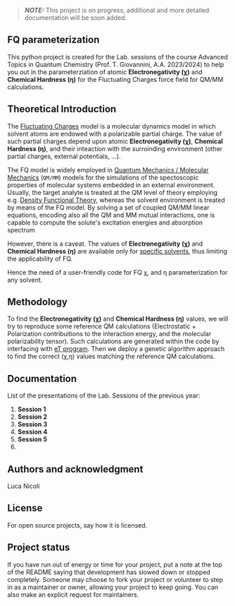 > **_NOTE:_**  This project is on progress, additional and more detailed documentation will be soon added.


## FQ parameterization
This python project is created for the Lab. sessions of the course Advanced Topics in Quantum Chemistry (Prof. T. Giovannini, A.A. 2023/2024) to help you out in the parameterziation of atomic **Electronegativity (χ)** and **Chemical Hardness (η)** for the Fluctuating Charges force field for QM/MM calculations.

## Theoretical Introduction
The [Fluctuating Charges](https://pubs.aip.org/aip/jcp/article/101/7/6141/166365/Dynamical-fluctuating-charge-force-fields) model is a molecular dynamics model in which solvent atoms are endowed with a polarizable partial charge. 
The value of such partial charges depend upon atomic **Electronegativity (χ)**, **Chemical Hardness (η)**, and their inteaction with the surroinding environment (other partial charges, external potentials, ...).

The FQ model is widely employed in [Quantum Mechanics / Molecular Mechanics](https://pubs.aip.org/aip/jcp/article/157/21/214101/2842082/Assessing-the-quality-of-QM-MM-approaches-to) (`QM/MM`) models for the simulations of the spectoscopic properties of molecular systems embedded in an external environment.
Usually, the target analyte is treated at the QM level of theory employing e.g. [Density Functional Theory](https://en.wikipedia.org/wiki/Density_functional_theory), whereas the solvent environment is treated by means of the FQ model. 
By solving a set of coupled QM/MM linear equations, encoding also all the QM and MM mutual interactions, one is capable to compute the solute's excitation energies and absorption spectrum

However, there is a caveat. 
The values of **Electronegativity (χ)** and **Chemical Hardness (η)** are available only for [specific solvents](https://pubs.acs.org/doi/full/10.1021/acs.jctc.1c00763), thus limiting the applicability of FQ.

Hence the need of a user-friendly code for FQ χ, and η parameterization for any solvent.

## Methodology
To find the  **Electronegativity (χ)** and **Chemical Hardness (η)** values, we will try to reproduce some reference QM calculations (Electrostatic + Polarization contribuitions to the interaction energy, and the molecular polarizability tensor).
Such calculations are generated within the code by interfacing with [eT program](https://etprogram.org/).
Then we deploy a genetic algorithm approach to find the correct (χ,η) values matching the reference QM calculations.

## Documentation
List of the presentations of the Lab. Sessions of the previous year:
1. **Session 1** 
2. **Session 2**
3. **Session 3**
4. **Session 4**
5. **Session 5**
6. 
## Authors and acknowledgment
Luca Nicoli

## License
For open source projects, say how it is licensed.

## Project status
If you have run out of energy or time for your project, put a note at the top of the README saying that development has slowed down or stopped completely. Someone may choose to fork your project or volunteer to step in as a maintainer or owner, allowing your project to keep going. You can also make an explicit request for maintainers.
